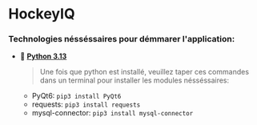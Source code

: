 # HockeyIQ

### Technologies nésséssaires pour démmarer l'application:
- 🐍 **[Python 3.13](https://www.python.org/downloads/)**
    > Une fois que python est installé, veuillez taper ces commandes dans un terminal pour installer les modules nésséssaires:
    - PyQt6: `pip3 install PyQt6`
    - requests: `pip3 install requests`
    - mysql-connector: `pip3 install mysql-connector`